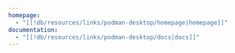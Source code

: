 ```yaml
---
homepage:
  - "[[!db/resources/links/podman-desktop/homepage|homepage]]"
documentation:
  - "[[!db/resources/links/podman-desktop/docs|docs]]"
---
```


